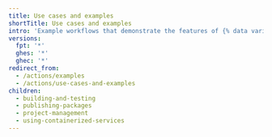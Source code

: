 ```yaml
---
title: Use cases and examples
shortTitle: Use cases and examples
intro: 'Example workflows that demonstrate the features of {% data variables.product.prodname_actions %}.'
versions:
  fpt: '*'
  ghes: '*'
  ghec: '*'
redirect_from:
  - /actions/examples
  - /actions/use-cases-and-examples
children:
  - building-and-testing
  - publishing-packages
  - project-management
  - using-containerized-services
---
```


